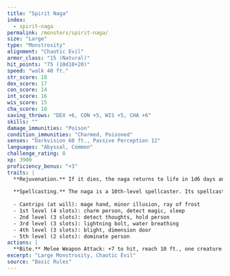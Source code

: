 ```yaml
---
title: "Spirit Naga"
index:
  - spirit-naga
permalink: /monsters/spirit-naga/
size: "Large"
type: "Monstrosity"
alignment: "Chaotic Evil"
armor_class: "15 (Natural)"
hit_points: "75 (10d10+20)"
speed: "walk 40 ft."
str_score: 18
dex_score: 17
con_score: 14
int_score: 16
wis_score: 15
cha_score: 16
saving_throws: "DEX +6, CON +5, WIS +5, CHA +6"
skills: ""
damage_immunities: "Poison"
condition_immunities: "Charmed, Poisoned"
senses: "Darkvision 60 ft., Passive Perception 12"
languages: "Abyssal, Common"
challenge_rating: 8
xp: 3900
proficiency_bonus: "+3"
traits: |
  **Rejuvenation.** If it dies, the naga returns to life in 1d6 days and regains all its hit points. Only a wish spell can prevent this trait from functioning.
  
  **Spellcasting.** The naga is a 10th-level spellcaster. Its spellcasting ability is Intelligence (spell save DC 14, +6 to hit with spell attacks), and it needs only verbal components to cast its spells. It has the following wizard spells prepared:
  
  - Cantrips (at will): mage hand, minor illusion, ray of frost
  - 1st level (4 slots): charm person, detect magic, sleep
  - 2nd level (3 slots): detect thoughts, hold person
  - 3rd level (3 slots): lightning bolt, water breathing
  - 4th level (3 slots): blight, dimension door
  - 5th level (2 slots): dominate person
actions: |
  **Bite.** Melee Weapon Attack: +7 to hit, reach 10 ft., one creature. Hit: 7 (1d6 + 4) piercing damage, and the target must make a DC 13 Constitution saving throw, taking 31 (7d8) poison damage on a failed save, or half as much damage on a successful one.  
excerpt: "Large Monstrosity, Chaotic Evil"
source: "Basic Rules"
---
```

